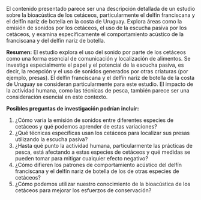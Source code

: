 El contenido presentado parece ser una descripción detallada de un estudio sobre la bioacústica de los cetáceos, particularmente el delfín franciscana y el delfín nariz de botella en la costa de Uruguay. Explora áreas como la emisión de sonidos por los cetáceos, el uso de la escucha pasiva por los cetáceos, y examina específicamente el comportamiento acústico de la franciscana y del delfin nariz de botella.

**Resumen:**
El estudio explora el uso del sonido por parte de los cetáceos como una forma esencial de comunicación y localización de alimentos. Se investiga especialmente el papel y el potencial de la escucha pasiva, es decir, la recepción y el uso de sonidos generados por otras criaturas (por ejemplo, presas). El delfín franciscana y el delfín nariz de botella de la costa de Uruguay se consideran particularmente para este estudio. El impacto de la actividad humana, como las técnicas de pesca, también parece ser una consideración esencial en este contexto.

**Posibles preguntas de investigación podrían incluir:**

1. ¿Cómo varía la emisión de sonidos entre diferentes especies de cetáceos y qué podemos aprender de estas variaciones?
2. ¿Qué técnicas específicas usan los cetáceos para localizar sus presas utilizando la escucha pasiva?
3. ¿Hasta qué punto la actividad humana, particularmente las prácticas de pesca, está afectando a estas especies de cetáceos y qué medidas se pueden tomar para mitigar cualquier efecto negativo?
4. ¿Cómo difieren los patrones de comportamiento acústico del delfín franciscana y el delfín nariz de botella de los de otras especies de cetáceos?
5. ¿Cómo podemos utilizar nuestro conocimiento de la bioacústica de los cetáceos para mejorar los esfuerzos de conservación?
